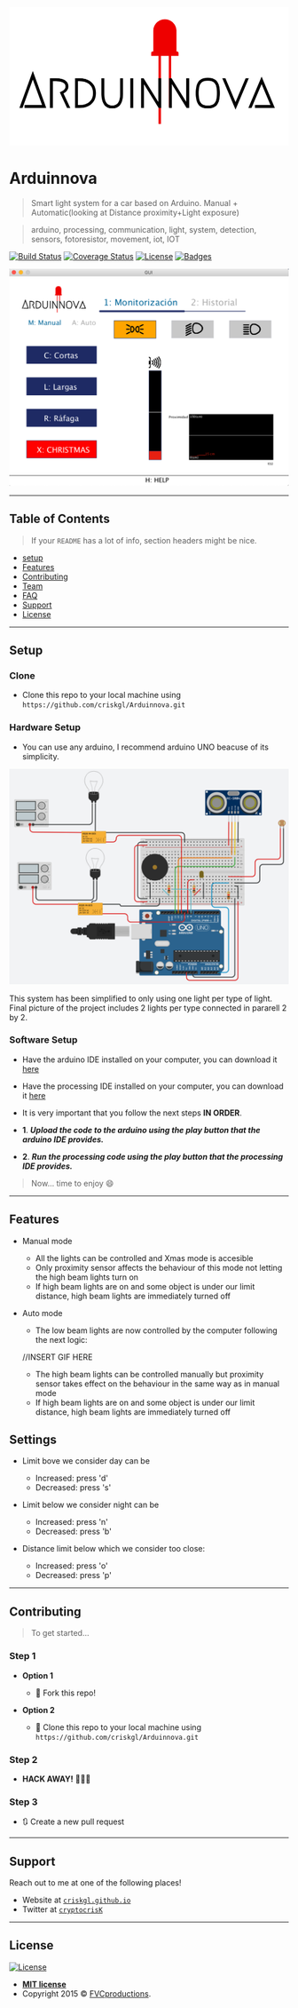 <img src="https://github.com/criskgl/Arduinnova/blob/master/GUI/assets/logo.png" title="Arduinnova" alt="Arduinnova">

# Arduinnova

> Smart light system for a car based on Arduino. Manual + Automatic(looking at Distance proximity+Light exposure)

> arduino, processing, communication, light, system, detection, sensors, fotoresistor, movement, iot, IOT

[![Build Status](http://img.shields.io/travis/badges/badgerbadgerbadger.svg?style=flat-square)](https://travis-ci.org/badges/badgerbadgerbadger) 
[![Coverage Status](http://img.shields.io/coveralls/badges/badgerbadgerbadger.svg?style=flat-square)](https://coveralls.io/r/badges/badgerbadgerbadger) 
[![License](http://img.shields.io/:license-mit-blue.svg?style=flat-square)](http://badges.mit-license.org) 
[![Badges](http://img.shields.io/:badges-9/9-ff6799.svg?style=flat-square)](https://github.com/badges/badgerbadgerbadger)


[![manual](https://github.com/criskgl/Arduinnova/blob/master/readmeAssets/manual.png)]()

---

## Table of Contents

> If your `README` has a lot of info, section headers might be nice.

- [setup](#setup)
- [Features](#features)
- [Contributing](#contributing)
- [Team](#team)
- [FAQ](#faq)
- [Support](#support)
- [License](#license)

---

## Setup

### Clone

- Clone this repo to your local machine using `https://github.com/criskgl/Arduinnova.git`

### Hardware Setup

- You can use any arduino, I recommend arduino UNO beacuse of its simplicity.

[![manual](https://github.com/criskgl/Arduinnova/blob/master/readmeAssets/hardwareSetup.png)]()

This system has been simplified to only using one light per type of light. Final picture of the project includes 2 lights per type connected in pararell 2 by 2.

### Software Setup

- Have the arduino IDE installed on your computer, you can download it <a href="https://www.arduino.cc/en/main/software">here</a>

- Have the processing IDE installed on your computer, you can download it <a href="https://processing.org/download/">here</a>

- It is very important that you follow the next steps **IN ORDER**.

* **1**. ***Upload the code to the arduino using the play button that the arduino IDE provides.***

* **2**. ***Run the processing code using the play button that the processing IDE provides.***

> Now... time to enjoy 😄

---

## Features

* Manual mode

    * All the lights can be controlled and Xmas mode is accesible
    * Only proximity sensor affects the behaviour of this mode not letting the high beam lights turn on
    * If high beam lights are on and some object is under our limit distance, high beam lights are immediately turned off
    
* Auto mode
    
    * The low beam lights are now controlled by the computer following the next logic:
    
    //INSERT GIF HERE
    
    * The high beam lights can be controlled manually but proximity sensor takes effect on the behaviour in the same way as in manual mode
    * If high beam lights are on and some object is under our limit distance, high beam lights are immediately turned off

## Settings

* Limit bove we consider day can be 
    * Increased: press 'd'
    * Decreased: press 's'
    
* Limit below we consider night can be 
    * Increased: press 'n'
    * Decreased: press 'b'

* Distance limit below which we consider too close: 
    * Increased: press 'o'
    * Decreased: press 'p'

---

## Contributing

> To get started...

### Step 1

- **Option 1**
    - 🍴 Fork this repo!

- **Option 2**
    - 👯 Clone this repo to your local machine using `https://github.com/criskgl/Arduinnova.git`

### Step 2

- **HACK AWAY!** 🔨🔨🔨

### Step 3

- 🔃 Create a new pull request

---


## Support

Reach out to me at one of the following places!

- Website at <a href="https://criskgl.github.io" target="_blank">`criskgl.github.io`</a>
- Twitter at <a href="https://twitter.com/cryptocrisK" target="_blank">`cryptocrisK`</a>
---

## License

[![License](http://img.shields.io/:license-mit-blue.svg?style=flat-square)](http://badges.mit-license.org)

- **[MIT license](http://opensource.org/licenses/mit-license.php)**
- Copyright 2015 © <a href="http://fvcproductions.com" target="_blank">FVCproductions</a>.
